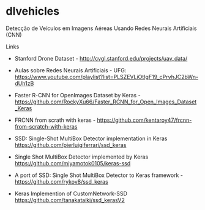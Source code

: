 # dlvehicles
Detecção de Veículos em Imagens Aéreas Usando Redes Neurais Artificiais (CNN)




Links
- Stanford Drone Dataset - http://cvgl.stanford.edu/projects/uav_data/
- Aulas sobre Redes Neurais Artificiais - UFG: https://www.youtube.com/playlist?list=PLSZEVLiOtIgF19_cPrvhJC2bWn-dUh1zB

- Faster R-CNN for OpenImages Dataset by Keras - https://github.com/RockyXu66/Faster_RCNN_for_Open_Images_Dataset_Keras
- FRCNN from scrath with keras - https://github.com/kentaroy47/frcnn-from-scratch-with-keras
- SSD: Single-Shot MultiBox Detector implementation in Keras https://github.com/pierluigiferrari/ssd_keras
- Single Shot MultiBox Detector implemented by Keras https://github.com/miyamotok0105/keras-ssd
- A port of SSD: Single Shot MultiBox Detector to Keras framework - https://github.com/rykov8/ssd_keras
- Keras Implemention of CustomNetwork-SSD https://github.com/tanakataiki/ssd_kerasV2
